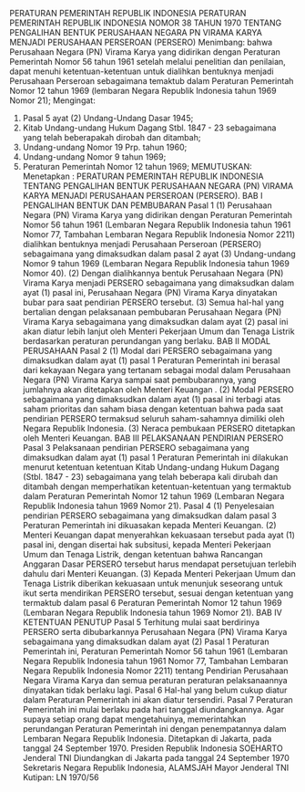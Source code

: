  PERATURAN PEMERINTAH REPUBLIK INDONESIA PERATURAN PEMERINTAH REPUBLIK INDONESIA NOMOR 38 TAHUN 1970 TENTANG PENGALIHAN BENTUK PERUSAHAAN NEGARA PN VIRAMA KARYA MENJADI PERUSAHAAN PERSEROAN (PERSERO)
Menimbang:
 bahwa Perusahaan Negara (PN) Virama Karya yang didirikan dengan Peraturan Pemerintah Nomor 56 tahun 1961 setelah melalui penelitian dan penilaian, dapat menuhi ketentuan-ketentuan untuk dialihkan bentuknya menjadi Perusahaan Perseroan sebagaimana temaktub dalam Peraturan Pemerintah Nomor 12 tahun 1969 (lembaran Negara Republik Indonesia tahun 1969 Nomor 21);
Mengingat:

1. Pasal 5 ayat (2) Undang-Undang Dasar 1945;
2. Kitab Undang-undang Hukum Dagang Stbl. 1847 - 23 sebagaimana yang telah beberapakah dirobah dan ditambah;
3. Undang-undang Nomor 19 Prp. tahun 1960;
4. Undang-undang Nomor 9 tahun 1969;
5. Peraturan Pemerintah Nomor 12 tahun 1969;
MEMUTUSKAN:
 Menetapkan : PERATURAN PEMERINTAH REPUBLIK INDONESIA TENTANG PENGALIHAN BENTUK PERUSAHAAN NEGARA (PN) VIRAMA KARYA MENJADI PERUSAHAAN PERSEROAN (PERSERO). BAB I PENGALIHAN BENTUK DAN PEMBUBARAN
Pasal 1
(1) Perusahaan Negara (PN) Virama Karya yang didirikan dengan Peraturan Pemerintah Nomor 56 tahun 1961 (Lembaran Negara Republik Indonesia tahun 1961 Nomor 77, Tambahan Lembaran Negara Republik Indonesia Nomor 2211) dialihkan bentuknya menjadi Perusahaan Perseroan (PERSERO) sebagaimana yang dimaksudkan dalam pasal 2 ayat (3) Undang-undang Nomor 9 tahun 1969 (Lembaran Negara Republik Indonesia tahun 1969 Nomor 40).
(2) Dengan dialihkannya bentuk Perusahaan Negara (PN) Virama Karya menjadi PERSERO sebagaimana yang dimaksudkan dalam ayat (1) pasal ini, Perusahaan Negara (PN) Virama Karya dinyatakan bubar para saat pendirian PERSERO tersebut.
(3) Semua hal-hal yang bertalian dengan pelaksanaan pembubaran Perusahaan Negara (PN) Virama Karya sebagaimana yang dimaksudkan dalam ayat (2) pasal ini akan diatur lebih lanjut oleh Menteri Pekerjaan Umum dan Tenaga Listrik berdasarkan peraturan perundangan yang berlaku.
BAB II MODAL PERUSAHAAN
Pasal 2
(1) Modal dari PERSERO sebagaimana yang dimaksudkan dalam ayat (1) pasal 1 Peraturan Pemerintah ini berasal dari kekayaan Negara yang tertanam sebagai modal dalam Perusahaan Negara (PN) Virama Karya sampai saat pembubarannya, yang jumlahnya akan ditetapkan oleh Menteri Keuangan .
(2) Modal PERSERO sebagaimana yang dimaksudkan dalam ayat (1) pasal ini terbagi atas saham prioritas dan saham biasa dengan ketentuan bahwa pada saat pendirian PERSERO termaksud seluruh saham-sahamnya dimiliki oleh Negara Republik Indonesia.
(3) Neraca pembukaan PERSERO ditetapkan oleh Menteri Keuangan. BAB III PELAKSANAAN PENDIRIAN PERSERO
Pasal 3
Pelaksanaan pendirian PERSERO sebagaimana yang dimaksudkan dalam ayat (1) pasal 1 Peraturan Pemerintah ini dilakukan menurut ketentuan ketentuan Kitab Undang-undang Hukum Dagang (Stbl. 1847 - 23) sebagaimana yang telah beberapa kali dirubah dan ditambah dengan memperhatikan ketentuan-ketentuan yang termaktub dalam Peraturan Pemerintah Nomor 12 tahun 1969 (Lembaran Negara Republik Indonesia tahun 1969 Nomor 21). Pasal 4 (1) Penyelesaian pendirian PERSERO sebagaimana yang dimaksudkan dalam pasal 3 Peraturan Pemerintah ini dikuasakan kepada Menteri Keuangan.
(2) Menteri Keuangan dapat menyerahkan kekuasaan tersebut pada ayat (1) pasal ini, dengan disertai hak subsitusi, kepada Menteri Pekerjaan Umum dan Tenaga Listrik, dengan ketentuan bahwa Rancangan Anggaran Dasar PERSERO tersebut harus mendapat persetujuan terlebih dahulu dari Menteri Keuangan.
(3) Kepada Menteri Pekerjaan Umum dan Tenaga Listrik diberikan kekuasaan untuk menunjuk seseorang untuk ikut serta mendirikan PERSERO tersebut, sesuai dengan ketentuan yang termaktub dalam pasal 6 Peraturan Pemerintah Nomor 12 tahun 1969 (Lembaran Negara Republik Indonesia tahun 1969 Nomor 21).
BAB IV KETENTUAN PENUTUP
Pasal 5
Terhitung mulai saat berdirinya PERSERO serta dibubarkannya Perusahaan Negara (PN) Virama Karya sebagaimana yang dimaksudkan dalam ayat (2) Pasal 1 Peraturan Pemerintah ini, Peraturan Pemerintah Nomor 56 tahun 1961 (Lembaran Negara Republik Indonesia tahun 1961 Nomor 77, Tambahan Lembaran Negara Republik Indonesia Nomor 2211) tentang Pendirian Perusahaan Negara Virama Karya dan semua peraturan peraturan pelaksanaannya dinyatakan tidak berlaku lagi. Pasal 6 Hal-hal yang belum cukup diatur dalam Peraturan Pemerintah ini akan diatur tersendiri. Pasal 7 Peraturan Pemerintah ini mulai berlaku pada hari tanggal diundangkannya. Agar supaya setiap orang dapat mengetahuinya, memerintahkan perundangan Peraturan Pemerintah ini dengan penempatannya dalam Lembaran Negara Republik Indonesia. Ditetapkan di Jakarta, pada tanggal 24 September 1970. Presiden Republik Indonesia SOEHARTO Jenderal TNI Diundangkan di Jakarta pada tanggal 24 September 1970 Sekretaris Negara Republik Indonesia, ALAMSJAH Mayor Jenderal TNI Kutipan: LN 1970/56